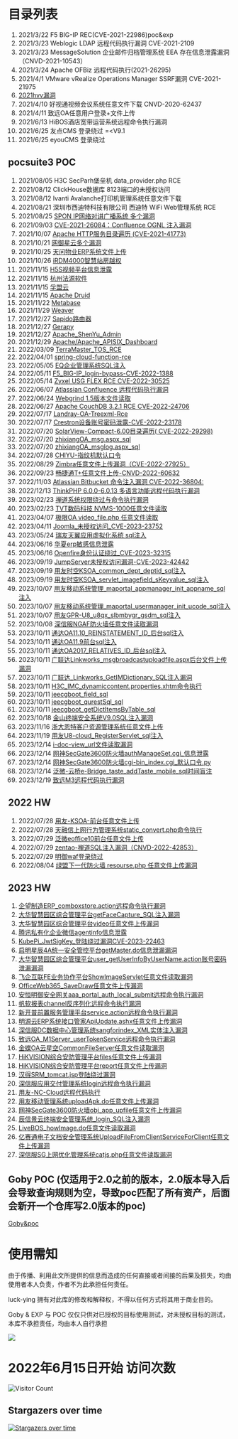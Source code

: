 # 目录列表
1. 2021/3/22 F5 BIG-IP REC(CVE-2021-22986)poc&exp
2. 2021/3/23 Weblogic LDAP 远程代码执行漏洞 CVE-2021-2109
3. 2021/3/23 MessageSolution 企业邮件归档管理系统 EEA 存在信息泄露漏洞（CNVD-2021-10543） 
4. 2021/3/24 Apache OFBiz  远程代码执行(2021-26295) 
5. 2021/4/1  VMware vRealize Operations Manager SSRF漏洞 CVE-2021-21975
6. [2021hvv漏洞](2021hvv漏洞)
7. 2021/4/10 好视通视频会议系统任意文件下载 CNVD-2020-62437
8. 2021/4/11 致远OA任意用户登录+文件上传
9. 2021/6/13 HiBOS酒店宽带运营系统远程命令执行漏洞
11. 2021/6/25 友点CMS 登录绕过 =<V9.1
12. 2021/6/25 eyouCMS 登录绕过
## pocsuite3 POC
1. 2021/08/05 H3C SecParh堡垒机 data_provider.php RCE
2. 2021/08/12 ClickHouse数据库 8123端口的未授权访问
3. 2021/08/12 Ivanti Avalanche打印机管理系统任意文件下载
4. 2021/08/21 深圳市西迪特科技有限公司 西迪特 WiFi Web管理系统 RCE
5. 2021/08/25 [SPON IP网络对讲广播系统 多个漏洞](SPON_IP网络对讲广播系统)
6. 2021/09/03 [CVE-2021-26084：Confluence OGNL 注入漏洞](Atlassian_Confluence)
7. 2021/10/07 [Apache HTTP服务目录遍历 (CVE-2021-41773)](Apache)
8. 2021/10/21 [网御星云多个漏洞](网御星云)
9. 2021/10/25 [天问物业ERP系统文件上传](天问物业ERP系统)
10. 2021/10/26 [iRDM4000智慧站房越权](iRDM4000智慧站房)
11. 2021/11/15 [H5S视频平台信息泄露](H5S视频平台)
12. 2021/11/15 [杭州法源软件](杭州法源软件)
13. 2021/11/15 [孚盟云](孚盟云)
14. 2021/11/15 [Apache Druid](Apache)
15. 2021/11/22 [Metabase](Metabase)
16. 2021/11/29 [Weaver](Weaver)
17. 2021/12/27 [Sapido路由器](Sapido)
18. 2021/12/27 [Gerapy](Gerapy)
19. 2021/12/27 [Apache_ShenYu_Admin](Apache_ShenYu_Admin)
20. 2021/12/29 [Apache/Apache_APISIX_Dashboard](Apache/Apache_APISIX_Dashboard)
21. 2022/03/09 [TerraMaster_TOS_RCE](TerraMaster_TOS)
22. 2022/04/01 [spring-cloud-function-rce](spring/spring-cloud-function-rce)
23. 2022/05/05 [EQ企业管理系统SQL注入](EQ企业管理系统)
24. 2022/05/11 [F5_BIG-IP_login-bypass-CVE-2022-1388](F5-BIG-IP)
25. 2022/05/14 [Zyxel USG FLEX RCE CVE-2022-30525](Zyxel)
26. 2022/06/07 [Atlassian Confluence 远程代码执行漏洞](Atlassian_Confluence)
27. 2022/06/24 [Webgrind 1.5版本文件读取](Webgrind)
28. 2022/06/27 [Apache CouchDB 3.2.1 RCE CVE-2022-24706](Apache/Apache_CouchDB)
29. 2022/07/17 [Landray-OA-Treexml-Rce](蓝凌OA) 
30. 2022/07/17 [Crestron设备账号密码泄露-CVE-2022-23178](Crestron)
31. 2022/07/20 [SolarView-Compact-6.00目录遍历( CVE-2022-29298)](SolarView)
32. 2022/07/20 [zhixiangOA_msg.aspx_sql](致翔OA)
32. 2022/07/20 [zhixiangOA_msglog.aspx_sql](致翔OA)
33. 2022/07/28 [CHIYU-指纹机默认口令](CHIYU-指纹机)
34. 2022/08/29 [Zimbra任意文件上传漏洞（CVE-2022-27925）](Zimbra/CVE-2022-27925-路径穿越导致RCE.py)
35. 2022/09/23 [畅捷通T+任意文件上传-CNVD-2022-60632](畅捷通/畅捷通T+任意文件上传-CNVD-2022-60632)
36. 2022/11/03 [Atlassian Bitbucket 命令注入漏洞 CVE-2022-36804:](Atlassian-Bitbucket/Atlassian_Bitbucket_archive_RCE_CVE_2022_36804.py)
37. 2022/12/13 [ThinkPHP 6.0.0-6.0.13 多语言功能远程代码执行漏洞](thinkphp/Thinkphp-multi-language-rce.py)
38. 2023/02/23 [禅道系统权限绕过与命令执行漏洞](zentao-禅道/zentao_rce_.py)
39. 2023/02/23 [TVT数码科技 NVMS-1000任意文件读取](TVT数码科技-NVMS-1000/TVT数码科技-NVMS-1000任意文件读取.py)
40. 2023/04/07 [极限OA video_file.php 任意文件读取](极限OA/极限OA_video_file.php_任意文件读取.py)
41. 2023/04/11 [Joomla_未授权访问_CVE-2023-23752](/Joomla/Joomla_unauthorized_CVE-2023-23752.py)
42. 2023/05/24 [瑞友天翼应用虚拟化系统 sql注入](瑞友天翼应用虚拟化系统)
43. 2023/06/16 [华夏erp敏感信息泄露](华夏erp/华夏erp账号密码泄露.py)
44. 2023/06/16 [Openfire身份认证绕过_CVE-2023-32315](Openfire/Openfire身份认证绕过_CVE-2023-32315_poc.py)
45. 2023/09/19 [JumpServer未授权访问漏洞-CVE-2023-42442](JumpServer/JumpServer未授权访问漏洞-CVE-2023-42442.py)
46. 2023/09/19 [用友时空KSOA_common_dept_deptid_sql注入](用友/用友时空KSOA_common_dept_deptid_sql注入.py)
47. 2023/09/19 [用友时空KSOA_servlet_imagefield_sKeyvalue_sql注入](用友/用友时空KSOA_servlet_imagefield_sKeyvalue_sql注入.py)
48. 2023/10/07 [用友移动系统管理_maportal_appmanager_init_appname_sql注入](用友/用友移动系统管理_maportal_appmanager_init_appname_sql注入.py)
49. 2023/10/07 [用友移动系统管理_maportal_usermanager_init_ucode_sql注入](用友/用友移动系统管理_maportal_usermanager_init_ucode_sql注入.py)
50. 2023/10/07 [用友GPR-U8_u8qx_slbmbygr_gsdm_sql注入](用友/用友GPR-U8_u8qx_slbmbygr_gsdm_sql注入.py)
51. 2023/10/08 [深信服NGAF防火墙任意文件读取漏洞](深信服/深信服NGAF防火墙任意文件读取漏洞.py)
52. 2023/10/11 [通达OA11.10_REINSTATEMENT_ID_后台sql注入](/通达OA/通达OA11.10_REINSTATEMENT_ID_后台sql注入.py)
53. 2023/10/11 [通达OA11.9前台sql注入](/通达OA/通达OA11.9前台sql注入.py)
54. 2023/10/11 [通达OA2017_RELATIVES_ID_后台sql注入](/通达OA/通达OA2017_RELATIVES_ID_后台sql注入.py)
55. 2023/10/11 [广联达Linkworks_msgbroadcastuploadfile.aspx后台文件上传漏洞](/广达联/广联达Linkworks_msgbroadcastuploadfile.aspx后台文件上传漏洞.py)
56. 2023/10/11 [广联达_Linkworks_GetIMDictionary_SQL注入漏洞](/广达联/广联达_Linkworks_GetIMDictionary_SQL注入漏洞.py)
57. 2023/10/11 [H3C_IMC_dynamiccontent.properties.xhtm命令执行](/H3C/H3C_IMC_dynamiccontent.properties.xhtm命令执行.py)
58. 2023/10/11 [jeecgboot_field_sql](/jeecg-boot/jeecgboot_field_sql.py)
59. 2023/10/11 [jeecgboot_qurestSql_sql](/jeecg-boot/jeecgboot_qurestSql_sql.py)
60. 2023/10/11 [jeecgboot_getDictItemsByTable_sql](/jeecg-boot/jeecgboot_getDictItemsByTable_sql.py)
61. 2023/10/18 [金山终端安全系统V9.0SQL注入漏洞](/金山终端安全系统/金山终端安全系统V9.0SQL注入漏洞.py)
62. 2023/11/16 [浙大恩特客户资源管理系统任意文件上传](/浙大恩特客户资源管理系统/浙大恩特客户资源管理系统任意文件上传_entphone.py)
63. 2023/11/19 [用友U8-cloud_RegisterServlet_sql注入](用友/用友U8-cloud_RegisterServlet_sql注入.py)
64. 2023/12/14 [i-doc-view_url文件读取漏洞](i-doc-view/i-doc-view_url文件读取漏洞.py)
65. 2023/12/14 [网神SecGate3600防火墙authManageSet.cgi_信息泄露](网神SecGate/网神SecGate3600防火墙authManageSet.cgi_信息泄露.py)
66. 2023/12/14 [网神SecGate3600防火墙cgi-bin_index.cgi_默认口令.py](网神SecGate/网神SecGate3600防火墙cgi-bin_index.cgi_默认口令.py)
67. 2023/12/14 [泛微-云桥e-Bridge_taste_addTaste_mobile_sql时间盲注](/Weaver/泛微-云桥e-Bridge_taste_addTaste_mobile_sql注入.py)
68. 2023/12/19 [致远M3远程代码执行漏洞](致远OA/致远M3远程代码执行漏洞.py)
## 2022 HW
1. 2022/07/28 [用友-KSOA-前台任意文件上传](用友/用友-KSOA-前台任意文件上传)
2. 2022/07/28 [天融信上网行为管理系统static_convert.php命令执行](topsec/天融信上网行为管理系统命令执行)
3. 2022/07/29 [泛微eoffice10前台任意文件上传](Weaver/泛微eoffice10前台任意文件上传.py)
4. 2022/07/29 [zentao-禅道SQL注入漏洞（CNVD-2022-42853）](zentao-禅道/zentao_sql_injection_CNVD-2022-42853.py)
5. 2022/07/29 [明御waf登录绕过](明御waf/Ming_Royal_WAF-Login_Bypass.py)
6. 2022/08/04 [绿盟下一代防火墙 resourse.php 任意文件上传漏洞](绿盟/nsfocus_NGFW_resourse.php_arbitrary_file_upload.py)

## 2023 HW
1. [企望制造ERP_comboxstore.action远程命令执行漏洞](/2023HW/2023.8.13/企望制造ERP_comboxstore.action远程命令执行漏洞.py)
2. [大华智慧园区综合管理平台getFaceCapture_SQL注入漏洞](/2023HW/2023.8.13/大华智慧园区综合管理平台getFaceCapture_SQL注入漏洞.py)
3. [大华智慧园区综合管理平台video任意文件上传漏洞](/2023HW/2023.8.13/大华智慧园区综合管理平台video任意文件上传漏洞.py)
4. [腾讯私有化企业微信agentinfo信息泄露](/2023HW/2023.8.13/腾讯私有化企业微信agentinfo信息泄露.py)
5. [KubePi_JwtSigKey_登陆绕过漏洞CVE-2023-22463](/2023HW/2023.8.14/KubePi_JwtSigKey_登陆绕过漏洞CVE-2023-22463.py)
6. [启明星辰4A统一安全管控平台getMaster.do信息泄漏漏洞](/2023HW/2023.8.14/启明星辰4A统一安全管控平台getMaster.do信息泄漏漏洞.py)
7. [大华智慧园区综合管理平台user_getUserInfoByUserName.action账号密码泄漏漏洞](/2023HW/2023.8.14/大华智慧园区综合管理平台user_getUserInfoByUserName.action账号密码泄漏漏洞.py)
8. [飞企互联FE业务协作平台ShowImageServlet任意文件读取漏洞](/2023HW/2023.8.14/飞企互联FE业务协作平台ShowImageServlet任意文件读取漏洞.py)
9. [OfficeWeb365_SaveDraw任意文件上传漏洞](/2023HW/2023.8.15/OfficeWeb365_SaveDraw任意文件上传漏洞.py)
10. [安恒明御安全网关aaa_portal_auth_local_submit远程命令执行漏洞](/2023HW/2023.8.15/安恒明御安全网关aaa_portal_auth_local_submit远程命令执行漏洞.py)
11. [帆软报表channel反序列化远程命令执行漏洞](/2023HW/2023.8.15/帆软报表channel反序列化远程命令执行漏洞.py)
12. [新开普前置服务管理平台service.action远程命令执行漏洞](/2023HW/2023.8.15/新开普前置服务管理平台service.action远程命令执行漏洞.py)
13. [明源云ERP系统接口管家ApiUpdate.ashx任意文件上传漏洞](/2023HW/2023.8.15/明源云ERP系统接口管家ApiUpdate.ashx任意文件上传漏洞.py)
14. [深信服DC数据中心管理系统sangforindex_XML实体注入漏洞](/2023HW/2023.8.15/深信服DC数据中心管理系统sangforindex_XML实体注入漏洞.py)
15. [致远OA_M1Server_userTokenService远程命令执行漏洞](/2023HW/2023.8.15/致远OA_M1Server_userTokenService远程命令执行漏洞.py)
16. [金蝶OA云星空CommonFileServer任意文件读取漏洞](/2023HW/2023.8.15/金蝶OA云星空CommonFileServer任意文件读取漏洞.py)
17. [HiKVISION综合安防管理平台files任意文件上传漏洞](/2023HW/2023.8.9/HiKVISION综合安防管理平台files任意文件上传漏洞.py)
18. [HiKVISION综合安防管理平台report任意文件上传漏洞](/2023HW/2023.8.9/HiKVISION综合安防管理平台report任意文件上传漏洞.py)
19. [汉得SRM_tomcat.jsp登陆绕过漏洞](/2023HW/2023.8.9/汉得SRM_tomcat.jsp登陆绕过漏洞.py)
20. [深信服应用交付管理系统login远程命令执行漏洞](/2023HW/2023.8.9/深信服应用交付管理系统login远程命令执行漏洞.py)
21. [用友-NC-Cloud远程代码执行](/2023HW/2023.8.9/用友-NC-Cloud远程代码执行.py)
22. [用友移动管理系统uploadApk.do任意文件上传漏洞](/2023HW/2023.8.9/用友移动管理系统uploadApk.do任意文件上传漏洞.py)
23. [网神SecGate3600防火墙obj_app_upfile任意文件上传漏洞](/2023HW/2023.8.9/网神SecGate3600防火墙obj_app_upfile任意文件上传漏洞.py)
24. [辰信景云终端安全管理系统_login_SQL注入漏洞](/2023HW/2023.8.9/辰信景云终端安全管理系统_login_SQL注入漏洞.py)
25. [LiveBOS_howImage.do任意文件读取漏洞](/2023HW/20238.16/LiveBOS_howImage.do任意文件读取漏洞.py)
26. [亿赛通电子文档安全管理系统UploadFileFromClientServiceForClient任意文件上传漏洞](/2023HW/20238.16/亿赛通电子文档安全管理系统UploadFileFromClientServiceForClient任意文件上传漏洞.py)
27. [深信服SG上网优化管理系统catjs.php任意文件读取漏洞](/2023HW/20238.16/深信服SG上网优化管理系统catjs.php任意文件读取漏洞.py)




## Goby POC (仅适用于2.0之前的版本，2.0版本导入后会导致查询规则为空，导致poc匹配了所有资产，后面会新开一个仓库写2.0版本的poc)
[Goby&poc](Goby&poc)

# 使用需知
由于传播、利用此文所提供的信息而造成的任何直接或者间接的后果及损失，均由使用者本人负责，作者不为此承担任何责任。

luck-ying 拥有对此库的修改和解释权，不得以任何方式将其用于商业目的。

Goby & EXP 与 POC 仅仅只供对已授权的目标使用测试，对未授权目标的测试，本库不承担责任，均由本人自行承担

![](wx.png)

# 2022年6月15日开始 访问次数

![Visitor Count](https://profile-counter.glitch.me/Library-POC/count.svg)

## Stargazers over time

[![Stargazers over time](https://starchart.cc/luck-ying/Library-POC.svg)](https://starchart.cc/luck-ying/Library-POC)



